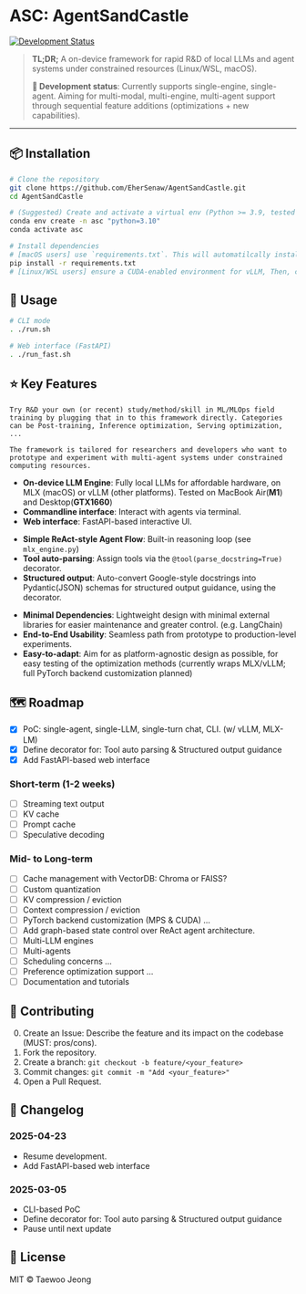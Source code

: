 # ASC: AgentSandCastle
[![Development Status](https://img.shields.io/badge/status-in%20development-yellow.svg)](https://github.com/EherSenaw/AgentSandCastle)

> **TL;DR;** A on-device framework for rapid R&D of local LLMs and agent systems under constrained resources (Linux/WSL, macOS). 
> 
> **📢 Development status**: Currently supports single-engine, single-agent. Aiming for multi-modal, multi-engine, multi-agent support through sequential feature additions (optimizations + new capabilities).

---
## 📦 Installation

```bash
# Clone the repository
git clone https://github.com/EherSenaw/AgentSandCastle.git
cd AgentSandCastle

# (Suggested) Create and activate a virtual env (Python >= 3.9, tested on 3.10)
conda env create -n asc "python=3.10"
conda activate asc

# Install dependencies
# [macOS users] use `requirements.txt`. This will automatilcally install MLX.
pip install -r requirements.txt
# [Linux/WSL users] ensure a CUDA-enabled environment for vLLM, Then, check requirements.txt for additional installation.
```

## 🚀 Usage

```bash
# CLI mode
. ./run.sh

# Web interface (FastAPI)
. ./run_fast.sh
```

## ⭐️ Key Features
    Try R&D your own (or recent) study/method/skill in ML/MLOps field training by plugging that in to this framework directly. Categories can be Post-training, Inference optimization, Serving optimization, ...

    The framework is tailored for researchers and developers who want to prototype and experiment with multi-agent systems under constrained computing resources.
- **On-device LLM Engine**: Fully local LLMs for affordable hardware, on MLX (macOS) or vLLM (other platforms). Tested on MacBook Air(**M1**) and Desktop(**GTX1660**)
- **Commandline interface**: Interact with agents via terminal.
- **Web interface**: FastAPI-based interactive UI.
>

- **Simple ReAct-style Agent Flow**: Built-in reasoning loop (see ```mlx_engine.py```)
- **Tool auto-parsing**: Assign tools via the ```@tool(parse_docstring=True)``` decorator. 
- **Structured output**: Auto-convert Google-style docstrings into Pydantic(JSON) schemas for structured output guidance, using the decorator.
>

- **Minimal Dependencies**: Lightweight design with minimal external libraries for easier maintenance and greater control. (e.g. LangChain)
- **End-to-End Usability**: Seamless path from prototype to production-level experiments.
- **Easy-to-adapt**: Aim for as platform-agnostic design as possible, for easy testing of the optimization methods (currently wraps MLX/vLLM; full PyTorch backend customization planned)
>

## 🗺️ Roadmap
- [x] PoC: single-agent, single-LLM, single-turn chat, CLI. (w/ vLLM, MLX-LM) 
- [x] Define decorator for: Tool auto parsing & Structured output guidance
- [x] Add FastAPI-based web interface
> 
### Short-term (1-2 weeks)
- [ ] Streaming text output
- [ ] KV cache
- [ ] Prompt cache
- [ ] Speculative decoding
> 
### Mid- to Long-term
- [ ] Cache management with VectorDB: Chroma or FAISS?
- [ ] Custom quantization
- [ ] KV compression / eviction
- [ ] Context compression / eviction
- [ ] PyTorch backend customization (MPS & CUDA) ...
- [ ] Add graph-based state control over ReAct agent architecture.
- [ ] Multi-LLM engines
- [ ] Multi-agents
- [ ] Scheduling concerns ...
- [ ] Preference optimization support ...
- [ ] Documentation and tutorials
> 


## 🤝 Contributing

0. Create an Issue: Describe the feature and its impact on the codebase (MUST: pros/cons).
1. Fork the repository.
2. Create a branch: ```git checkout -b feature/<your_feature>```
3. Commit changes: ```git commit -m "Add <your_feature>"```
4. Open a Pull Request.

## 📝 Changelog
### 2025-04-23
- Resume development.
- Add FastAPI-based web interface
### 2025-03-05
- CLI-based PoC
- Define decorator for: Tool auto parsing & Structured output guidance
- Pause until next update

## 📄 License
MIT © Taewoo Jeong